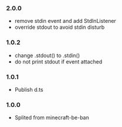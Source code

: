 ### 2.0.0
* remove stdin event and add StdInListener
* override stdout to avoid stdin disturb

### 1.0.2
* change .stdout() to .stdin()
* do not print stdout if event attached

### 1.0.1
* Publish d.ts

### 1.0.0
* Splited from minecraft-be-ban
